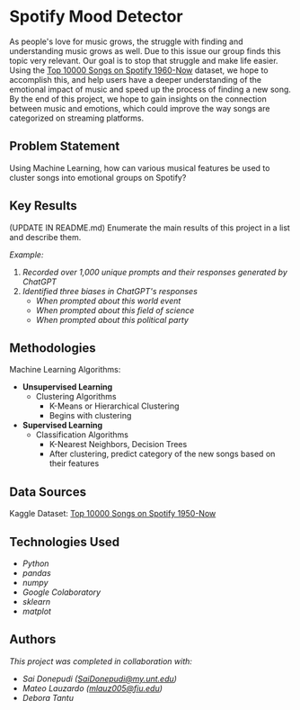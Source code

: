 # Spotify Mood Detector

As people's love for music grows, the struggle with finding and understanding music grows as well. Due to this issue our group finds this topic very relevant. Our goal is to stop that struggle and make life easier. Using the [Top 10000 Songs on Spotify 1960-Now](https://www.kaggle.com/datasets/joebeachcapital/top-10000-spotify-songs-1960-now/data) dataset, we hope to accomplish this, and help users have a deeper understanding of the emotional impact of music and speed up the process of finding a new song.  By the end of this project, we hope to gain insights on the connection between music and emotions, which could improve the way songs are categorized on streaming platforms.


## Problem Statement <!--- do not change this line -->

Using Machine Learning, how can various musical features be used to cluster songs into emotional groups on Spotify?

## Key Results <!--- do not change this line -->

(UPDATE IN README.md)
Enumerate the main results of this project in a list and describe them.

*Example:*
1. *Recorded over 1,000 unique prompts and their responses generated by ChatGPT*
2. *Identified three biases in ChatGPT's responses*
   - *When prompted about this world event*
   - *When prompted about this field of science*
   - *When prompted about this political party*


## Methodologies <!--- do not change this line -->

Machine Learning Algorithms:

- **Unsupervised Learning** 
   - Clustering Algorithms 
      - K-Means or Hierarchical Clustering 
      - Begins with clustering 
- **Supervised Learning** 
   - Classification Algorithms 
      - K-Nearest Neighbors, Decision Trees 
      - After clustering, predict category of the new songs based on their features 

## Data Sources <!--- do not change this line -->

Kaggle Dataset: [Top 10000 Songs on Spotify 1950-Now](https://www.kaggle.com/datasets/joebeachcapital/top-10000-spotify-songs-1960-now/data)

## Technologies Used <!--- do not change this line -->

- *Python*
- *pandas*
- *numpy*
- *Google Colaboratory*
- *sklearn*
- *matplot*


## Authors <!--- do not change this line -->

*This project was completed in collaboration with:*
- *Sai Donepudi ([SaiDonepudi@my.unt.edu](mailto:SaiDonepudi@my.unt.edu))*
- *Mateo Lauzardo ([mlauz005@fiu.edu](mailto:mlauz005@fiu.edu))*
- *Debora Tantu*
